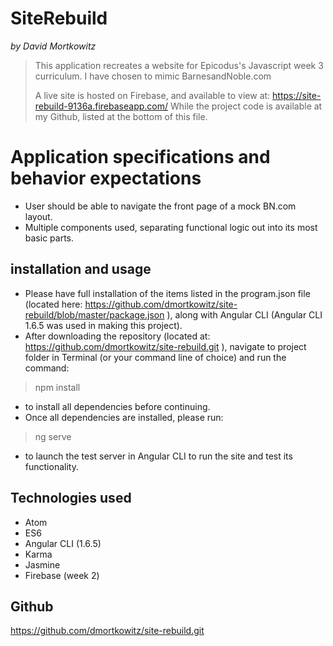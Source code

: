 # SiteRebuild

_by David Mortkowitz_

> This application recreates a website for Epicodus's Javascript week 3 curriculum. I have chosen to mimic BarnesandNoble.com
>
> A live site is hosted on Firebase, and available to view at:
> https://site-rebuild-9136a.firebaseapp.com/
> While the project code is available at my Github, listed at the bottom of this file.

# Application specifications and behavior expectations

* User should be able to navigate the front page of a mock BN.com layout.
* Multiple components used, separating functional logic out into its most basic parts.

## installation and usage

* Please have full installation of the items listed in the program.json file (located here: https://github.com/dmortkowitz/site-rebuild/blob/master/package.json ), along with Angular CLI (Angular CLI 1.6.5 was used in making this project).
* After downloading the repository (located at: https://github.com/dmortkowitz/site-rebuild.git ), navigate to project folder in Terminal (or your command line of choice) and run the command:

> npm install

* to install all dependencies before continuing.
* Once all dependencies are installed, please run:

> ng serve

* to launch the test server in Angular CLI to run the site and test its functionality.


## Technologies used

* Atom
* ES6
* Angular CLI (1.6.5)
* Karma
* Jasmine
* Firebase (week 2)



## Github

https://github.com/dmortkowitz/site-rebuild.git
